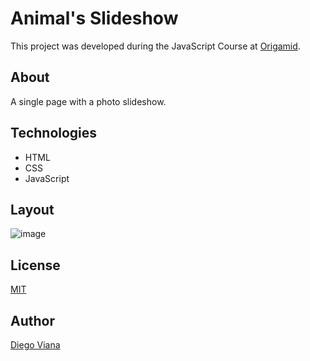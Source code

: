 # Animal's Slideshow

This project was developed during the JavaScript Course at [Origamid](https://www.origamid.com/curso/javascript-completo-es6/).

## About

A single page with a photo slideshow.

## Technologies
- HTML
- CSS
- JavaScript

## Layout

![image](https://user-images.githubusercontent.com/92064022/167451514-2d50b4fd-2611-4474-b893-efd60a9d8416.png)

## License
[MIT](https://github.com/diegovianaf/orig-js-slides/blob/main/LICENSE)

## Author

[Diego Viana](https://github.com/diegovianaf)
